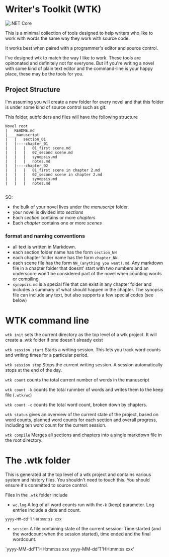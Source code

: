 # Writer's Toolkit (WTK)

![.NET Core](https://github.com/discorobot/wtk/workflows/.NET%20Core/badge.svg)

This is a minimal collection of tools designed to help writers who like to work with words the same way they work with source code.

It works best when paired with a programmer's editor and source control.

I've designed wtk to match the way I like to work. These tools are opinonated and definitely not for everyone. But iIf you're writing a novel with some kind of plain text editor and the command-line is your happy place, these may be the tools for you.




## Project Structure
I'm assuming you will create a new folder for every novel and that this folder is under some kind of source control such as git.


This folder, subfolders and files will have the following structure

```
Novel root
|   README.md
|____manuscript
|   |   section_01
|   |----chapter_01
|   |   |   01_first scene.md
|   |   |   02_second scene.md
|   |   |   synopsis.md
|   |   |   notes.md   
|   |----chapter_02
|   |   |   01_first scene in chapter 2.md
|   |   |   02_second scene in chapter 2.md
|   |   |   synopsis.md
|   |   |   notes.md
   

```
SO:
- the bulk of your novel lives under the _manuscript_ folder.
- your novel is divided into _sections_
- Each _section_ contains or more _chapters_
- Each _chapter_ contains one or more _scenes_

### format and naming conventions
- all text is written in Markdown. 
- each section folder name has the form `section_NN`
- each chapter folder name has the form `chapter_NN`. 
- each scene file has the form `NN_(anything you want).md`. Any markdown file in a chapter folder that doesnt' start with two numbers and an underscore won't be considered part of the novel when counting words or compiling
- `synopsis.md` is a special file that can exist in any chapter folder and includes a summary of what should happen in the chapter. The synopsis file can include any text, but also supports a few special codes (see below)


# WTK command line

`wtk init` sets the current directory as the top level of a wtk project. It will create a .wtk folder if one doesn't already exist

`wtk session start` Starts a writing session. This lets you track word counts and writing times for a particular period.

`wtk session stop` Stops the current writing session. A session automatically stops at the end of the day.

`wtk count` counts the total current number of words in the manuscript

`wtk count -k` counts the total runmber of words and writes them to the keep file (`.wtk/wc`)

`wtk count -c` counts the total word count, broken down by chapters. 

`wtk status` gives an overview of the current state of the project, based on word counts, planned word counts for each section and overall progress, including teh word count for the current session.

`wtk compile`   Merges all sections and chapters into a single markdown file in the root directory.

# The .wtk folder
This is generated at the top level of a wtk project and contains various system and history files. You shouldn't need to touch this. You should ensure it's committed to source control.

Files in the `.wtk` folder include
- `wc.log` A log of all word counts run with the`-k` (keep) parameter. Log entries include a date and count.

`yyyy-MM-dd'T'HH:mm:ss xxx`

- `session` A file containing state of the current session: Time started (and the wordcount when the session started), time ended and the final wordcount.

`yyyy-MM-dd'T'HH:mm:ss xxx yyyy-MM-dd'T'HH:mm:ss xxx'

